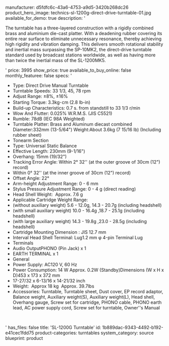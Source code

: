 manufacturer: d5fdfc6c-43a6-4753-a9d5-3420b268dc26
product_hero_image: technics-sl-1200g-direct-drive-turntable-01.jpg
available_for_demo: true
description: '<p>The turntable has a three-layered construction with a rigidly combined brass and aluminium die-cast platter. With a deadening rubber covering its entire rear surface to eliminate unnecessary resonance, thereby achieving high rigidity and vibration damping. This delivers smooth rotational stability and inertial mass surpassing the SP-10MK2, the direct-drive turntable standard used by broadcast stations worldwide, as well as having more than twice the inertial mass of the SL-1200MK5.</p>'
price: 3995
show_price: true
available_to_buy_online: false
monthly_featuree: false
specs: '<ul><li>Type: Direct Drive Manual Turntable&nbsp;<br></li><li>Turntable Speeds: 33 1/3, 45, 78 rpm<br></li><li>Adjust Range: ±8%, ±16%<br></li><li>Starting Torque: 3.3kg･cm (2.8 lb-in)<br></li><li>Build-up Characteristics: 0.7 s. from standstill to 33 1/3 r/min<br></li><li>Wow And Flutter: 0.025% W.R.M.S. (JIS C5521)<br></li><li>Rumble: 78dB (IEC 98A Weighted)<br></li><li>Turntable Platter: Brass and Aluminum diecast combined Diameter:332mm (13-5/64") Weight:About 3.6kg (7 15/16 lb) (Including rubber sheet)<br></li><li>Tonearm Section<br></li><li>Type: Universal Static Balance<br></li><li>Effective Length: 230mm (9-1/16")<br></li><li>Overhang: 15mm (19/32")<br></li><li>Tracking Error Angle: Within 2° 32'' (at the outer groove of 30cm (12") record)<br></li><li>Within 0° 32'' (at the inner groove of 30cm (12") record)<br></li><li>Offset Angle: 22°<br></li><li>Arm-height Adjustment Range: 0 - 6 mm<br></li><li>Stylus Pressure Adjustment Range: 0 - 4 g (direct reading)<br></li><li>Head Shell Weight: &nbsp;Approx. 7.6 g&nbsp;<br></li><li>Applicable Cartridge Weight Range:&nbsp;<br></li><li>(without auxiliary weight)&nbsp;5.6 - 12.0g, 14.3 - 20.7g (including headshell)&nbsp;<br></li><li>(with small auxiliary weight)&nbsp;10.0 - 16.4g ,18.7 - 25.1g (including headshell)&nbsp;<br></li><li>(with large auxiliary weight)&nbsp;14.3 - 19.8g ,23.0 - 28.5g (including headshell)&nbsp;<br></li><li>Cartridge Mounting Dimension : JIS 12.7 mm&nbsp;<br></li><li>Interval Head Shell Terminal: Lug1.2 mm φ 4-pin Terminal Lug</li><li>Terminals</li><li>Audio OutputPHONO (Pin Jack) x 1<br></li><li>EARTH TERMINAL x 1<br></li><li>General<br></li><li>Power Supply: AC120 V, 60 Hz<br></li><li>Power Consumption: 14 W Approx. 0.2W (Standby)Dimensions (W x H x D)453 x 173 x 372 mm<br></li><li>17-27/32 x 6-13/16 x 14-21/32 inch<br></li><li>Weight: &nbsp;Approx 18 kg &nbsp;Approx. 39.7lbs<br></li><li>Accessories: Turntable, Turntable sheet, Dust cover, EP record adaptor, Balance weight, Auxiliary weight(S), Auxiliary weight(L), Head shell, Overhang gauge, Screw set for cartridge, PHONO cable, PHONO earth lead, AC power supply cord, Screw set for turntable, Owner''s Manual<br></li></ul><p><br></p>'
has_files: false
title: 'SL-1200G Turntable'
id: 1b889dac-9343-4492-b192-e41cec1fdd75
product-categories: turntables
system_category: source
blueprint: product
